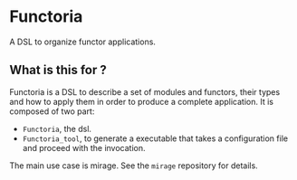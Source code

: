 # Functoria

A DSL to organize functor applications.

## What is this for ?

Functoria is a DSL to describe a set of modules and functors, their types and how to apply them in order to produce a complete application. It is composed of two part:
- `Functoria`, the dsl.
- `Functoria_tool`, to generate a executable that takes a configuration file and proceed with the invocation.

The main use case is mirage. See the `mirage` repository for details.

